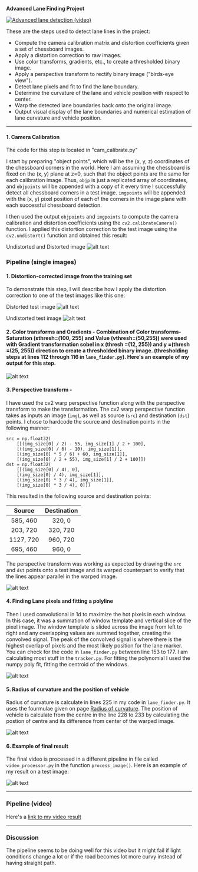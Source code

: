 **Advanced Lane Finding Project**

[![Advanced lane detection (video)](./examples/youtube.jpg)](https://www.youtube.com/watch?v=8ZJUr4i9dOM&feature=youtu.be)


These are the steps used to detect lane lines in the  project:

* Compute the camera calibration matrix and distortion coefficients given a set of chessboard images.
* Apply a distortion correction to raw images.
* Use color transforms, gradients, etc., to create a thresholded binary image.
* Apply a perspective transform to rectify binary image ("birds-eye view").
* Detect lane pixels and fit to find the lane boundary.
* Determine the curvature of the lane and vehicle position with respect to center.
* Warp the detected lane boundaries back onto the original image.
* Output visual display of the lane boundaries and numerical estimation of lane curvature and vehicle position.

[//]: # (Image References)

[image1]: ./examples/distor.jpg "Undistorted"
[image2]: ./test_images/test1.jpg "Road Transformed"
[image3]: ./examples/threshold.jpg "Binary Example"
[image4]: ./examples/warped.jpg "Warp Example"
[image5]: ./examples/conv1d.png "Fit Visual"
[image6]: ./examples/output_img.jpg "Output"
[video1]: ./project_video.mp4 "Video"
[image7]: ./examples/distort.jpg "distorted"
[image8]: ./examples/undist0.jpg "Undistorted"
[image9]: ./examples/threshold.jpg "Threshold"
[image10]: ./examples/poly_fit.png "Poly Fit"

---

#### 1. Camera Calibration

The code for this step is located in "cam_calibrate.py" 

I start by preparing "object points", which will be the (x, y, z) coordinates of the chessboard corners in the world. Here I am assuming the chessboard is fixed on the (x, y) plane at z=0, such that the object points are the same for each calibration image.  Thus, `objp` is just a replicated array of coordinates, and `objpoints` will be appended with a copy of it every time I successfully detect all chessboard corners in a test image.  `imgpoints` will be appended with the (x, y) pixel position of each of the corners in the image plane with each successful chessboard detection.  

I then used the output `objpoints` and `imgpoints` to compute the camera calibration and distortion coefficients using the `cv2.calibrateCamera()` function.  I applied this distortion correction to the test image using the `cv2.undistort()` function and obtained this result: 

Undistorted and Distorted image
![alt text][image1]

### Pipeline (single images)

#### 1. Distortion-corrected image from the training set
To demonstrate this step, I will describe how I apply the distortion correction to one of the test images like this one:

Distorted test image
![alt text][image7]

Undistorted test image
![alt text][image8]


#### 2. Color transforms and Gradients - Combination of Color transforms- Saturation (sthresh=(100, 255) and Value (vthresh=(50,255)) were used with Gradient transformation sobel in x (thresh =(12, 255)) and y =(thresh =(25, 255)) direction to create a thresholded binary image.  (thresholding steps at lines 112 through 116 in `lane_finder.py`).  Here's an example of my output for this step.

![alt text][image3]

#### 3. Perspective transform -

I have used the cv2 warp perspective function along with the perspective transform to make the transformation. The cv2 warp perspective function takes as inputs an image (`img`), as well as source (`src`) and destination (`dst`) points.  I chose to hardcode the source and destination points in the following manner:

```
src = np.float32(
    [[(img_size[0] / 2) - 55, img_size[1] / 2 + 100],
    [((img_size[0] / 6) - 10), img_size[1]],
    [(img_size[0] * 5 / 6) + 60, img_size[1]],
    [(img_size[0] / 2 + 55), img_size[1] / 2 + 100]])
dst = np.float32(
    [[(img_size[0] / 4), 0],
    [(img_size[0] / 4), img_size[1]],
    [(img_size[0] * 3 / 4), img_size[1]],
    [(img_size[0] * 3 / 4), 0]])

```
This resulted in the following source and destination points:

| Source        | Destination   | 
|:-------------:|:-------------:| 
| 585, 460      | 320, 0        | 
| 203, 720      | 320, 720      |
| 1127, 720     | 960, 720      |
| 695, 460      | 960, 0        |

The perspective transform was working as expected by drawing the `src` and `dst` points onto a test image and its warped counterpart to verify that the lines appear parallel in the warped image.

![alt text][image4]

#### 4. Finding Lane pixels and fitting a polyline

Then I used convolutional in 1d to maximize the hot pixels in each window. In this case, it was a summation of window template and vertical slice of the pixel image. The window template is slided across the image from left to right and any overlapping values are summed together, creating the convolved signal. The peak of the convolved signal is where there is the highest overlap of pixels and the most likely position for the lane marker. You can check for the code in `lane_finder.py` between line 153 to 177. I am calculating most stuff in the `tracker.py`. For fitting the polynomial I used the numpy poly fit, fitting the centroid of the windows.

![alt text][image5]

#### 5. Radius of curvature and the position of vehicle

Radius of curvature is calculate in lines 225 in my code in `lane_finder.py`. It uses the fourmulae given on page [Radius of curvature](http://www.intmath.com/applications-differentiation/8-radius-curvature.php). The position of vehicle is calculate from the centre in the line 228 to 233 by calculating the postion of centre and its difference from center of the warped image.

![alt text][image10]

#### 6. Example of final result

The final video is processed in a different pipeline in file called `video_processor.py` in the function `process_image()`.  Here is an example of my result on a test image:

![alt text][image6]

---

### Pipeline (video)

Here's a [link to my video result](https://youtu.be/8ZJUr4i9dOM)

---

### Discussion

The pipeline seems to be doing well for this video but it might fail if light conditions change a lot or if the road becomes lot more curvy instead of having straight path.

